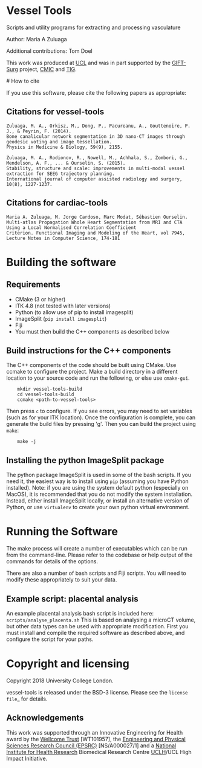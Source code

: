 # Vessel Tools

Scripts and utility programs for extracting and processing vasculature

Author: Maria A Zuluaga

Additional contributions: Tom Doel

This work was produced at [UCL][ucl] and was in part supported by the [GIFT-Surg][giftsurg] project, [CMIC][cmic] and [TIG][tig].


# How to cite

If you use this software, please cite the following papers as appropriate:

## Citations for vessel-tools
    Zuluaga, M. A., Orkisz, M., Dong, P., Pacureanu, A., Gouttenoire, P. J., & Peyrin, F. (2014).
    Bone canalicular network segmentation in 3D nano-CT images through geodesic voting and image tessellation.
    Physics in Medicine & Biology, 59(9), 2155.

    Zuluaga, M. A., Rodionov, R., Nowell, M., Achhala, S., Zombori, G., Mendelson, A. F., ... & Ourselin, S. (2015).
    Stability, structure and scale: improvements in multi-modal vessel extraction for SEEG trajectory planning.
    International journal of computer assisted radiology and surgery, 10(8), 1227-1237.

## Citations for cardiac-tools
    Maria A. Zuluaga, M. Jorge Cardoso, Marc Modat, Sébastien Ourselin.
    Multi-atlas Propagation Whole Heart Segmentation from MRI and CTA Using a Local Normalised Correlation Coefficient
    Criterion. Functional Imaging and Modeling of the Heart, vol 7945, Lecture Notes in Computer Science, 174-181


# Building the software

## Requirements
 * CMake (3 or higher)
 * ITK 4.8 (not tested with later versions)
 * Python (to allow use of pip to install imagesplit)
 * ImageSplit (`pip install imagesplit`)
 * Fiji
 * You must then build the C++ components as described below


## Build instructions for the C++ components

The C++ components of the code should be built using CMake.
Use ccmake to configure the project. Make a build directory in a different location to your source code and run the following, or else use `cmake-gui`.

```
    mkdir vessel-tools-build
    cd vessel-tools-build
    ccmake <path-to-vessel-tools>
```

Then press `c` to configure. If you see errors, you may need to set variables (such as for your ITK location).
Once the configuration is complete, you can generate the build files by pressing 'g'.
Then you can build the project using `make`:

```
    make -j
```


## Installing the python ImageSplit package

The python package ImageSplit is used in some of the bash scripts. If you need it, the easiest way is to install using `pip` (assuming you have Python installed).
Note: if you are using the system default python (especially on MacOS), it is recommended that you do not modify the system installation. Instead, either install ImageSplit locally, or install an alternative version of Python, or use `virtualenv` to create your own python virtual environment.

# Running the Software

The make process will create a number of executables which can be run from the command-line.
Please refer to the codebase or help output of the commands for details of the options.

There are also a number of bash scripts and Fiji scripts. You will need to modify these appropriately to suit your data.


## Example script: placental analysis

An example placental analysis bash script is included here: `scripts/analyse_placenta.sh`
This is based on analysing a microCT volume, but other data types can be used with appropriate modification.
First you must install and compile the required software as described above, and configure the script for your paths.



# Copyright and licensing

Copyright 2018 University College London.

vessel-tools is released under the BSD-3 license. Please see the `license file`_ for details.


Acknowledgements
----------------

This work was supported through an Innovative Engineering for Health award by the [Wellcome Trust][wellcometrust] [WT101957], the [Engineering and Physical Sciences Research Council (EPSRC)][epsrc] [NS/A000027/1] and a [National Institute for Health Research][nihr] Biomedical Research Centre [UCLH][uclh]/UCL High Impact Initiative.



[tig]: http://cmictig.cs.ucl.ac.uk
[giftsurg]: http://www.gift-surg.ac.uk
[cmic]: http://cmic.cs.ucl.ac.uk
[ucl]: http://www.ucl.ac.uk
[nihr]: http://www.nihr.ac.uk/research
[uclh]: http://www.uclh.nhs.uk
[epsrc]: http://www.epsrc.ac.uk
[wellcometrust]: http://www.wellcome.ac.uk
[githubhome]: https://github.com/gift-surg/vessel-tools

